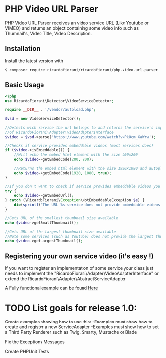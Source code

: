 # PHP Video URL Parser
PHP Video URL Parser receives an video service URL (Like Youtube or VIMEO) and returns an object containing some video info
such as Thumnail's, Video Title, Video Description.

## Installation

Install the latest version with

```bash
$ composer require ricardofiorani/ricardofiorani/php-video-url-parser
```

## Basic Usage

```php
<?php
use RicardoFiorani\Detector\VideoServiceDetector;

require __DIR__ . '/vendor/autoload.php';

$vsd = new VideoServiceDetector();

//Detects wich service the url belongs to and returns the service's implementation
//of RicardoFiorani\Adapter\VideoAdapterInterface
$video = $vsd->parse('https://www.youtube.com/watch?v=PkOcm_XaWrw');

//Checks if service provides embeddable videos (most services does)
if ($video->isEmbeddable()) {
    //Will echo the embed html element with the size 200x200
    echo $video->getEmbedCode(200, 200);

    //Returns the embed html element with the size 1920x1080 and autoplay enable
    echo $video->getEmbedCode(1920, 1080, true);
}

//If you don't want to check if service provides embeddable videos you can try/catch
try {
    echo $video->getEmbedUrl();
} catch (\RicardoFiorani\Exception\NotEmbeddableException $e) {
    die(sprintf("The URL %s service does not provide embeddable videos.", $video->getRawUrl()));
}

//Gets URL of the smallest thumbnail size available
echo $video->getSmallThumbnail();

//Gets URL of the largest thumbnail size available
//Note some services (such as Youtube) does not provide the largest thumbnail for some low quality videos (like the one used in this example)
echo $video->getLargestThumbnail();
```

## Registering your own service video (it's easy !)
If you want to register an implementation of some service your class just needs to implement the "RicardoFiorani\Adapter\VideoAdapterInterface" or extend the RicardoFiorani\Adapter\AbstractServiceAdapter

A Fully functional example can be found [Here](https://github.com/ricardofiorani/php-video-url-parser/tree/master/example/RegisteringANewService.md)


# TODO List goals for release 1.0:

Create examples showing how to use this:
    -Examples must show how to create and register a new ServiceAdapter
    -Examples must show how to set a Third Party Renderer such as Twig, Smarty, Mustache or Blade
    
Fix the Exceptions Messages

Create PHPUnit Tests
